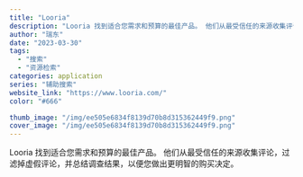 ```yaml
---
title: "Looria"
description: "Looria 找到适合您需求和预算的最佳产品。 他们从最受信任的来源收集评论，过滤掉虚假评论，并总结调查结果，以便您做出"
author: "瑞东"
date: "2023-03-30"
tags:
  - "搜索"
  - "资源检索"
categories: application
series: "辅助搜索"
website_link: "https://www.looria.com/"
color: "#666"

thumb_image: "/img/ee505e6834f8139d70b8d315362449f9.png"
cover_image: "/img/ee505e6834f8139d70b8d315362449f9.png"
---
```


Looria 找到适合您需求和预算的最佳产品。 他们从最受信任的来源收集评论，过滤掉虚假评论，并总结调查结果，以便您做出更明智的购买决定。